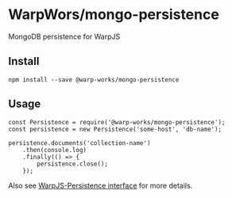 # WarpWors/mongo-persistence

MongoDB persistence for WarpJS

## Install

    npm install --save @warp-works/mongo-persistence

## Usage

    const Persistence = require('@warp-works/mongo-persistence');
    const persistence = new Persistence('some-host', 'db-name');

    persistence.documents('collection-name')
        .then(console.log)
        .finally(() => {
            persistence.close();
        });

Also see [WarpJS-Persistence interface](https://github.com/WarpWorks/warpjs-persistence) for more details.
